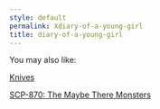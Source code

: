 ```yaml
---
style: default
permalink: Xdiary-of-a-young-girl
title: diary-of-a-young-girl
---
```

You may also like:

[Knives](http://scp-wiki.net/knives)

[SCP-870: The Maybe There Monsters](http://scp-wiki.net/scp-870)
